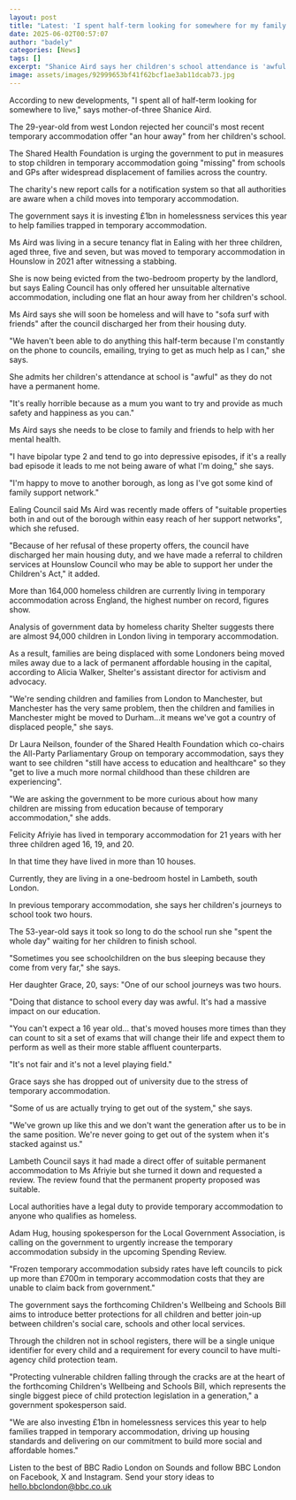 ```yaml
---
layout: post
title: "Latest: 'I spent half-term looking for somewhere for my family to live'"
date: 2025-06-02T00:57:07
author: "badely"
categories: [News]
tags: []
excerpt: "Shanice Aird says her children's school attendance is 'awful' as they do not have a permanent home."
image: assets/images/92999653bf41f62bcf1ae3ab11dcab73.jpg
---
```


According to new developments, "I spent all of half-term looking for somewhere to live," says mother-of-three Shanice Aird.

The 29-year-old from west London rejected her council's most recent temporary accommodation offer "an hour away" from her children's school.

The Shared Health Foundation is urging the government to put in measures to stop children in temporary accommodation going "missing" from schools and GPs after widespread displacement of families across the country. 

The charity's new report calls for a notification system so that all authorities are aware when a child moves into temporary accommodation.

The government says it is investing £1bn in homelessness services this year to help families trapped in temporary accommodation.

Ms Aird was living in a secure tenancy flat in Ealing with her three children, aged three, five and seven, but was moved to temporary accommodation in Hounslow in 2021 after witnessing a stabbing. 

She is now being evicted from the two-bedroom property by the landlord, but says Ealing Council has only offered her unsuitable alternative accommodation, including one flat an hour away from her children's school.

Ms Aird says she will soon be homeless and will have to "sofa surf with friends" after the council discharged her from their housing duty.

"We haven't been able to do anything this half-term because I'm constantly on the phone to councils, emailing, trying to get as much help as I can," she says.

She admits her children's attendance at school is "awful" as they do not have a permanent home.

"It's really horrible because as a mum you want to try and provide as much safety and happiness as you can."

Ms Aird says she needs to be close to family and friends to help with her mental health. 

"I have bipolar type 2 and tend to go into depressive episodes, if it's a really bad episode it leads to me not being aware of what I'm doing," she says.

"I'm happy to move to another borough, as long as I've got some kind of family support network."

Ealing Council said Ms Aird was recently made offers of "suitable properties both in and out of the borough within easy reach of her support networks", which she refused.

"Because of her refusal of these property offers, the council have discharged her main housing duty, and we have made a referral to children services at Hounslow Council who may be able to support her under the Children's Act," it added.

More than 164,000 homeless children are currently living in temporary accommodation across England, the highest number on record, figures show.

Analysis of government data by homeless charity Shelter suggests there are almost 94,000 children in London living in temporary accommodation.

As a result, families are being displaced with some Londoners being moved miles away due to a lack of permanent affordable housing in the capital, according to Alicia Walker, Shelter's assistant director for activism and advocacy.

"We're sending children and families from London to Manchester, but Manchester has the very same problem, then the children and families in Manchester might be moved to Durham...it means we've got a country of displaced people," she says. 

Dr Laura Neilson, founder of the Shared Health Foundation which co-chairs the All-Party Parliamentary Group on temporary accommodation, says they want to see children "still have access to education and healthcare" so they "get to live a much more normal childhood than these children are experiencing".

"We are asking the government to be more curious about how many children are missing from education because of temporary accommodation," she adds.

Felicity Afriyie has lived in temporary accommodation for 21 years with her three children aged 16, 19, and 20. 

In that time they have lived in more than 10 houses. 

Currently, they are living in a one-bedroom hostel in Lambeth, south London.

In previous temporary accommodation, she says her children's journeys to school took two hours.

The 53-year-old says it took so long to do the school run she "spent the whole day" waiting for her children to finish school.

"Sometimes you see schoolchildren on the bus sleeping because they come from very far," she says.

Her daughter Grace, 20, says: "One of our school journeys was two hours. 

"Doing that distance to school every day was awful. It's had a massive impact on our education.

"You can't expect a 16 year old... that's moved houses more times than they can count to sit a set of exams that will change their life and expect them to perform as well as their more stable affluent counterparts. 

"It's not fair and it's not a level playing field."

Grace says she has dropped out of university due to the stress of temporary accommodation.

"Some of us are actually trying to get out of the system," she says. 

"We've grown up like this and we don't want the generation after us to be in the same position. We're never going to get out of the system when it's stacked against us."

Lambeth Council says it had made a direct offer of suitable permanent accommodation to Ms Afriyie but she turned it down and requested a review. The review found that the permanent property proposed was suitable.

Local authorities have a legal duty to provide temporary accommodation to anyone who qualifies as homeless.

Adam Hug, housing spokesperson for the Local Government Association, is calling on the government to urgently increase the temporary accommodation subsidy in the upcoming Spending Review.

"Frozen temporary accommodation subsidy rates have left councils to pick up more than £700m in temporary accommodation costs that they are unable to claim back from government."

The government says the forthcoming Children's Wellbeing and Schools Bill aims to introduce better protections for all children and better join-up between children's social care, schools and other local services.

Through the children not in school registers, there will be a single unique identifier for every child and a requirement for every council to have multi-agency child protection team.

"Protecting vulnerable children falling through the cracks are at the heart of the forthcoming Children's Wellbeing and Schools Bill, which represents the single biggest piece of child protection legislation in a generation," a government spokesperson said.

"We are also investing £1bn in homelessness services this year to help families trapped in temporary accommodation, driving up housing standards and delivering on our commitment to build more social and affordable homes."

Listen to the best of BBC Radio London on Sounds and follow BBC London on Facebook, X and Instagram. Send your story ideas to hello.bbclondon@bbc.co.uk

